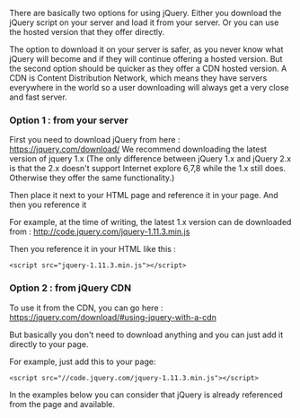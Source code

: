 There are basically two options for using jQuery. Either you download the jQuery script on your server and load it from your server. Or you can use the hosted version that they offer directly.

The option to download it on your server is safer, as you never know what jQuery will become and if they will continue offering a hosted version. But the second option should be quicker as they offer a CDN hosted version. A CDN is Content Distribution Network, which means they have servers everywhere in the world so a user downloading will always get a very close and fast server.

### Option 1 : from your server

First you need to download jQuery from here : https://jquery.com/download/
We recommend downloading the latest version of jquery 1.x (The only difference between jQuery 1.x and jQuery 2.x is that the 2.x doesn't support Internet explore 6,7,8 while the 1.x still does. Otherwise they offer the same functionality.)

Then place it next to your HTML page and reference it in your page.
And then you reference it 

For example, at the time of writing, the latest 1.x version can de downloaded from : http://code.jquery.com/jquery-1.11.3.min.js

Then you reference it in your HTML like this :

```
<script src="jquery-1.11.3.min.js"></script>
```

### Option 2 : from jQuery CDN

To use it from the CDN, you can go here : https://jquery.com/download/#using-jquery-with-a-cdn

But basically you don't need to download anything and you can just add it directly to your page.

For example, just add this to your page: 

```
<script src="//code.jquery.com/jquery-1.11.3.min.js"></script>
```


In the examples below you can consider that jQuery is already referenced from the page and available.